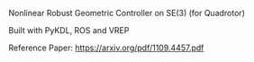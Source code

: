 Nonlinear Robust Geometric Controller on SE(3) (for Quadrotor)

Built with PyKDL, ROS and VREP

Reference Paper: https://arxiv.org/pdf/1109.4457.pdf
